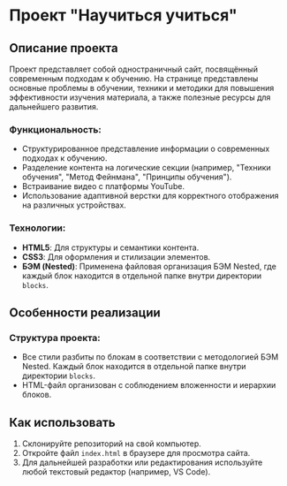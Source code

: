 # Проект "Научиться учиться"

## Описание проекта

Проект представляет собой одностраничный сайт, посвящённый современным подходам к обучению. На странице представлены основные проблемы в обучении, техники и методики для повышения эффективности изучения материала, а также полезные ресурсы для дальнейшего развития.

### Функциональность:
- Структурированное представление информации о современных подходах к обучению.
- Разделение контента на логические секции (например, "Техники обучения", "Метод Фейнмана", "Принципы обучения").
- Встраивание видео с платформы YouTube.
- Использование адаптивной верстки для корректного отображения на различных устройствах.

### Технологии:
- **HTML5**: Для структуры и семантики контента.
- **CSS3**: Для оформления и стилизации элементов.
- **БЭМ (Nested)**: Применена файловая организация БЭМ Nested, где каждый блок находится в отдельной папке внутри директории `blocks`.

## Особенности реализации

### Структура проекта:
- Все стили разбиты по блокам в соответствии с методологией БЭМ Nested. Каждый блок находится в отдельной папке внутри директории `blocks`.
- HTML-файл организован с соблюдением вложенности и иерархии блоков.

## Как использовать
1. Склонируйте репозиторий на свой компьютер.
2. Откройте файл `index.html` в браузере для просмотра сайта.
3. Для дальнейшей разработки или редактирования используйте любой текстовый редактор (например, VS Code).
